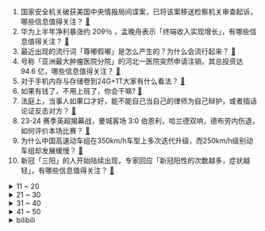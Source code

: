 1. 国家安全机关破获美国中央情报局间谍案，已将该案移送检察机关审查起诉，哪些信息值得关注？ [:link:](https://www.zhihu.com/question/616733499)
2. 华为上半年净利暴涨约 209％ ，孟晚舟表示「终端收入实现增长」，有哪些信息值得关注？ [:link:](https://www.zhihu.com/question/616794734)
3. 最近出现的流行词「尊嘟假嘟」是怎么产生的？为什么会流行起来？ [:link:](https://www.zhihu.com/question/616363979)
4. 号称「亚洲最大肿瘤医院分院」的河北一医院突然申请注销，其总投资达 94.6 亿，哪些信息值得关注？ [:link:](https://www.zhihu.com/question/616754792)
5. 对于手机内存与存储卷到24G+1T大家有什么看法？ [:link:](https://www.zhihu.com/question/616140581)
6. 如果有钱了，不用上班了，你会干嘛? [:link:](https://www.zhihu.com/question/616201663)
7. 法庭上，当事人如果口才好，能不能自己当自己的律师为自己辩护，或者插话论证反击对方？ [:link:](https://www.zhihu.com/question/607308740)
8. 23-24 赛季英超揭幕战，曼城客场 3:0 伯恩利，哈兰德双响，德布劳内伤退，如何评价本场比赛？ [:link:](https://www.zhihu.com/question/616894717)
9. 为什么中国高速动车组在350km/h车型上多次迭代升级，而250km/h级别动车组却发展缓慢？ [:link:](https://www.zhihu.com/question/616077502)
10. 新冠「三阳」的人开始陆续出现，专家回应「新冠阳性的次数越多，症状越轻」，有哪些信息值得关注？ [:link:](https://www.zhihu.com/question/616741804)
<details>
<summary>11 ~ 20</summary>

11. 法系车到底是什么水平？ [:link:](https://www.zhihu.com/question/520712861)
12. 一演员称因拍「劝农民工办网贷升舱」广告被网暴，认为网友应该去找广告公司和甲方，如何从法律角度分析？ [:link:](https://www.zhihu.com/question/616589092)
13. 比亚迪称「在一起才是中国汽车」，对此汽车商业评论贾可发文「嘴上蜜糖，内心砒霜」，如何评价该言论？ [:link:](https://www.zhihu.com/question/616764307)
14. 「隔空助力」他人自杀后还在网上炫耀，四川一男子获刑5年。对于这一判决结果你怎么看？ [:link:](https://www.zhihu.com/question/616384306)
15. 7 月份人民币存款减少 1.12 万亿元，同比多减 1.17 万亿元，如何解读？哪些信息值得关注？ [:link:](https://www.zhihu.com/question/616788896)
16. EDG 向 TheShy 道歉，该事件的具体情况是什么？ [:link:](https://www.zhihu.com/question/616586628)
17. 网约车司机投诉「一口价」价格低、隐患大，杭州回应「将责令取缔」，如何看待此事？ [:link:](https://www.zhihu.com/question/616609142)
18. 如何评价《守望先锋 2》Steam 上线首日中文区多半差评、评价持续下跌，但总在线人数持续上涨？ [:link:](https://www.zhihu.com/question/616738180)
19. 雷军称「不用非进大厂，和小厂一起成长也挺好」，如何看待此言论？你会如何选择？ [:link:](https://www.zhihu.com/question/616774068)
20. 3 家信托公司称停兑传闻是谣言，3 家上市公司称购买的信托逾期，涉及 1.35 亿，哪些信息值得关注？ [:link:](https://www.zhihu.com/question/616855070)
</details>
<details>
<summary>21 ~ 30</summary>

21. 秒回消息、不粘人、有有房车户口、有精神共鸣……你认为在亲密关系的选择上，什么才是「合适的人」？ [:link:](https://www.zhihu.com/question/614254519)
22. 世卫组织将新冠病毒变异株 EG.5 列为「需要留意的」变异株，其正在美国、英国传播，哪些信息值得关注？ [:link:](https://www.zhihu.com/question/616569540)
23. 多地公布医药领域腐败问题集中整治举报方式，哪些信息值得关注？ [:link:](https://www.zhihu.com/question/616606042)
24. 当下大部分年轻人为什么会厌恶相亲，却偏爱网恋？ [:link:](https://www.zhihu.com/question/614078583)
25. 男朋友没给我买秋天第一杯奶茶，异性朋友发了我 0.5 元红包，我收了之后男朋友生气了，怎么看? [:link:](https://www.zhihu.com/question/616338022)
26. 奇幻小说《恶魔法则》动画版放出最新 PV ，你有哪些期待？ [:link:](https://www.zhihu.com/question/616262493)
27. 看完《长安三万里》后你的感受是怎么样的？ [:link:](https://www.zhihu.com/question/611294788)
28. 如何评价杨超越、丁禹兮主演的电视剧《七时吉祥》？ [:link:](https://www.zhihu.com/question/607313090)
29. 《小时代》上映十年却从未被遗忘，为什么一部早被盖棺定论的「烂片」，能有如此持久而广泛的影响？ [:link:](https://www.zhihu.com/question/616757799)
30. 两名知乎答主将随中核集团探访福清核电站和成都两个核机构，对话工作人员，有什么需要他们帮忙问的问题吗？ [:link:](https://www.zhihu.com/question/616234429)
</details>
<details>
<summary>31 ~ 40</summary>

31. 多地斩断医药腐败利益链，回款「绕开」医院，医保直接结算，具有哪些意义？如何看待「回款难」问题？ [:link:](https://www.zhihu.com/question/616744062)
32. 对正处于「空窗期」或者因为「空窗期」找不到工作的打工人有何建议？ [:link:](https://www.zhihu.com/question/616748194)
33. 想要谈恋爱的时候，应该积极主动地请身边人帮忙？还是静待良缘相信「缘分天注定」？ [:link:](https://www.zhihu.com/question/614078550)
34. 网传「证监会计划周五召集部分房企及金融机构开会」，知情人士称消息属实，已有房企收到通知，意味着什么？ [:link:](https://www.zhihu.com/question/616769670)
35. 想买一台健康空调，美的美家系列空调值得购买吗？ [:link:](https://www.zhihu.com/question/616574212)
36. 8 月 11 日俄罗斯发射「月球-25」号月球探测器，你认为有何影响和意义？ [:link:](https://www.zhihu.com/question/616736076)
37. 上半年预亏损 450-550 亿元，碧桂园已筹备债务重整，近期启动相关程序，能否化解其当前难题？ [:link:](https://www.zhihu.com/question/616735161)
38. 为什么成毅在《莲花楼》中饰演的李莲花/李相夷广受好评？ [:link:](https://www.zhihu.com/question/613606084)
39. 广州 7 月新房成交同比跌 18%，有楼盘降价 30 万，二手房成交量连跌四个月，哪些信息值得关注？ [:link:](https://www.zhihu.com/question/616737113)
40. 恒大地产去年净亏 527 亿，流动负债 1.6 万亿，已资不抵债，哪些信息值得关注？ [:link:](https://www.zhihu.com/question/616734762)
</details>
<details>
<summary>41 ~ 50</summary>

41. 人可以省钱到什么程度？ [:link:](https://www.zhihu.com/question/613042312)
42. 《孤注一掷》电影内容真实吗？ [:link:](https://www.zhihu.com/question/615934965)
43. 如何看待年轻人习惯于「等别人先爱自己」的恋爱模式？ [:link:](https://www.zhihu.com/question/614078524)
44. 是否让小学的孩子提前学习初中课程？有必要没？ [:link:](https://www.zhihu.com/question/524393802)
45. 家庭第二辆车适合买什么？买个纯电动车靠谱吗？有没有推荐的？ [:link:](https://www.zhihu.com/question/274506149)
46. 当你老了，会帮助你的孩子带娃吗？ [:link:](https://www.zhihu.com/question/614202268)
47. 如何评价《乐队的夏天》第三季第一期？ [:link:](https://www.zhihu.com/question/616787165)
48. 一周五天骑公路车，每次骑一小时，体重为什么减不下来？ [:link:](https://www.zhihu.com/question/616313353)
49. 我们需要与时间和解吗？为什么？ [:link:](https://www.zhihu.com/question/616603546)
50. 看到很多网文作家都提到过自己“开窍”后才开始挣钱，开窍到底是什么意思？ [:link:](https://www.zhihu.com/question/616436392)
</details><details>
<summary>bilibili</summary>

</details>